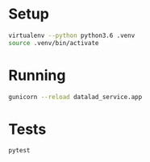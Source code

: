 # Setup

```bash
virtualenv --python python3.6 .venv
source .venv/bin/activate
```

# Running

```bash
gunicorn --reload datalad_service.app
```

# Tests

```bash
pytest
```
